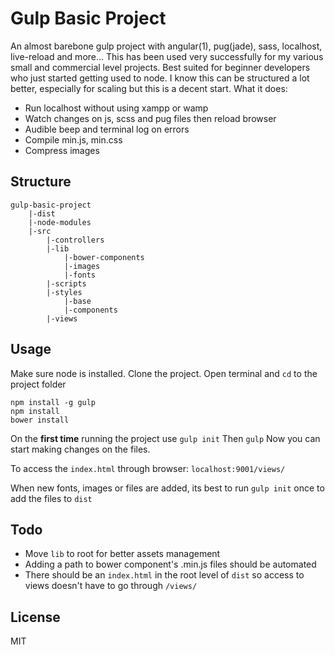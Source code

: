 Gulp Basic Project
========================

An almost barebone gulp project with angular(1), pug(jade), sass, localhost, live-reload and more... This has been used very successfully for my various small and commercial level projects. Best suited for beginner developers who just started getting used to node. I know this can be structured a lot better, especially for scaling but this is a decent start. What it does:

* Run localhost without using xampp or wamp 
* Watch changes on js, scss and pug files then reload browser
* Audible beep and terminal log on errors
* Compile min.js, min.css
* Compress images

Structure
---------

	gulp-basic-project
		|-dist
		|-node-modules
		|-src
			|-controllers
			|-lib
				|-bower-components
				|-images
				|-fonts
			|-scripts
			|-styles
				|-base
				|-components
			|-views

Usage
-----
Make sure node is installed. Clone the project. Open terminal and `cd` to the project folder

	npm install -g gulp
	npm install
	bower install

On the **first time** running the project use `gulp init` Then `gulp`
Now you can start making changes on the files. 

To access the `index.html` through browser: `localhost:9001/views/`

When new fonts, images or files are added, its best to run `gulp init` once to add the files to `dist`

Todo
----

* Move `lib` to root for better assets management
* Adding a path to bower component's .min.js files should be automated
* There should be an `index.html` in the root level of `dist` so access to views doesn't have to go through `/views/`

License
-------

MIT